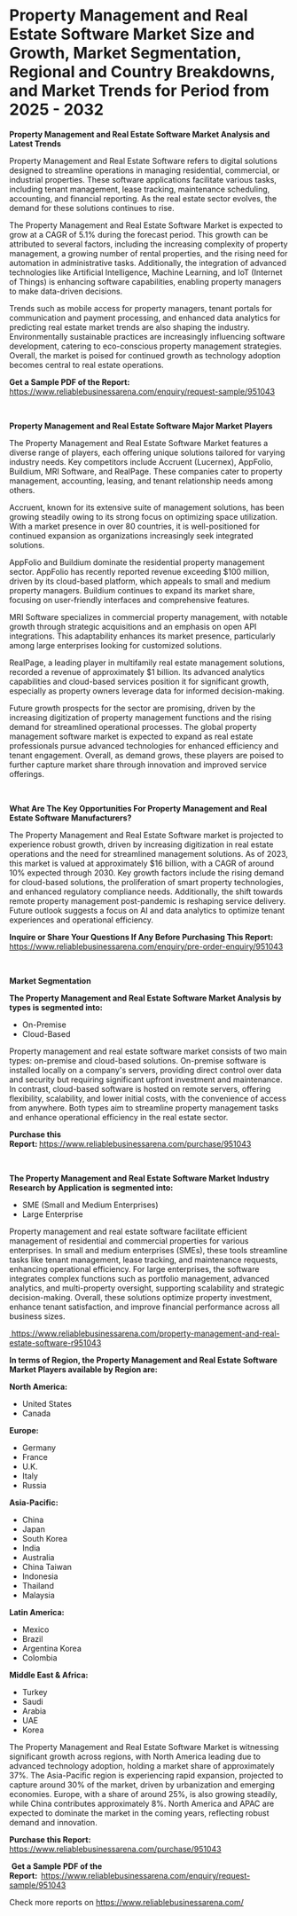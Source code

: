 <p><h1>Property Management and Real Estate Software Market Size and Growth, Market Segmentation, Regional and Country Breakdowns, and Market Trends for Period from 2025 -  2032</h1></p><p><strong>Property Management and Real Estate Software Market Analysis and Latest Trends</strong></p>
<p><p>Property Management and Real Estate Software refers to digital solutions designed to streamline operations in managing residential, commercial, or industrial properties. These software applications facilitate various tasks, including tenant management, lease tracking, maintenance scheduling, accounting, and financial reporting. As the real estate sector evolves, the demand for these solutions continues to rise.</p><p>The Property Management and Real Estate Software Market is expected to grow at a CAGR of 5.1% during the forecast period. This growth can be attributed to several factors, including the increasing complexity of property management, a growing number of rental properties, and the rising need for automation in administrative tasks. Additionally, the integration of advanced technologies like Artificial Intelligence, Machine Learning, and IoT (Internet of Things) is enhancing software capabilities, enabling property managers to make data-driven decisions.</p><p>Trends such as mobile access for property managers, tenant portals for communication and payment processing, and enhanced data analytics for predicting real estate market trends are also shaping the industry. Environmentally sustainable practices are increasingly influencing software development, catering to eco-conscious property management strategies. Overall, the market is poised for continued growth as technology adoption becomes central to real estate operations.</p></p>
<p><strong>Get a Sample PDF of the Report:&nbsp;</strong> <a href="https://www.reliablebusinessarena.com/enquiry/request-sample/951043?utm_campaign=3266&utm_medium=2&utm_source=Github&utm_content=ia&utm_term=06032025&utm_id=property-management-and-real-estate-software">https://www.reliablebusinessarena.com/enquiry/request-sample/951043</a></p>
<p>&nbsp;</p>
<p><strong>Property Management and Real Estate Software Major Market Players</strong></p>
<p><p>The Property Management and Real Estate Software Market features a diverse range of players, each offering unique solutions tailored for varying industry needs. Key competitors include Accruent (Lucernex), AppFolio, Buildium, MRI Software, and RealPage. These companies cater to property management, accounting, leasing, and tenant relationship needs among others.</p><p>Accruent, known for its extensive suite of management solutions, has been growing steadily owing to its strong focus on optimizing space utilization. With a market presence in over 80 countries, it is well-positioned for continued expansion as organizations increasingly seek integrated solutions.</p><p>AppFolio and Buildium dominate the residential property management sector. AppFolio has recently reported revenue exceeding $100 million, driven by its cloud-based platform, which appeals to small and medium property managers. Buildium continues to expand its market share, focusing on user-friendly interfaces and comprehensive features.</p><p>MRI Software specializes in commercial property management, with notable growth through strategic acquisitions and an emphasis on open API integrations. This adaptability enhances its market presence, particularly among large enterprises looking for customized solutions.</p><p>RealPage, a leading player in multifamily real estate management solutions, recorded a revenue of approximately $1 billion. Its advanced analytics capabilities and cloud-based services position it for significant growth, especially as property owners leverage data for informed decision-making.</p><p>Future growth prospects for the sector are promising, driven by the increasing digitization of property management functions and the rising demand for streamlined operational processes. The global property management software market is expected to expand as real estate professionals pursue advanced technologies for enhanced efficiency and tenant engagement. Overall, as demand grows, these players are poised to further capture market share through innovation and improved service offerings.</p></p>
<p>&nbsp;</p>
<p><strong>What Are The Key Opportunities For Property Management and Real Estate Software Manufacturers?</strong></p>
<p><p>The Property Management and Real Estate Software market is projected to experience robust growth, driven by increasing digitization in real estate operations and the need for streamlined management solutions. As of 2023, this market is valued at approximately $16 billion, with a CAGR of around 10% expected through 2030. Key growth factors include the rising demand for cloud-based solutions, the proliferation of smart property technologies, and enhanced regulatory compliance needs. Additionally, the shift towards remote property management post-pandemic is reshaping service delivery. Future outlook suggests a focus on AI and data analytics to optimize tenant experiences and operational efficiency.</p></p>
<p><strong>Inquire or Share Your Questions If Any Before Purchasing This Report:</strong> <a href="https://www.reliablebusinessarena.com/enquiry/pre-order-enquiry/951043?utm_campaign=3266&utm_medium=2&utm_source=Github&utm_content=ia&utm_term=06032025&utm_id=property-management-and-real-estate-software">https://www.reliablebusinessarena.com/enquiry/pre-order-enquiry/951043</a></p>
<p>&nbsp;</p>
<p><strong>Market Segmentation</strong></p>
<p><strong>The Property Management and Real Estate Software Market Analysis by types is segmented into:</strong></p>
<p><ul><li>On-Premise</li><li>Cloud-Based</li></ul></p>
<p><p>Property management and real estate software market consists of two main types: on-premise and cloud-based solutions. On-premise software is installed locally on a company's servers, providing direct control over data and security but requiring significant upfront investment and maintenance. In contrast, cloud-based software is hosted on remote servers, offering flexibility, scalability, and lower initial costs, with the convenience of access from anywhere. Both types aim to streamline property management tasks and enhance operational efficiency in the real estate sector.</p></p>
<p><strong>Purchase this Report:&nbsp;</strong><a href="https://www.reliablebusinessarena.com/purchase/951043?utm_campaign=3266&utm_medium=2&utm_source=Github&utm_content=ia&utm_term=06032025&utm_id=property-management-and-real-estate-software">https://www.reliablebusinessarena.com/purchase/951043</a></p>
<p>&nbsp;</p>
<p><strong>The Property Management and Real Estate Software Market Industry Research by Application is segmented into:</strong></p>
<p><ul><li>SME (Small and Medium Enterprises)</li><li>Large Enterprise</li></ul></p>
<p><p>Property management and real estate software facilitate efficient management of residential and commercial properties for various enterprises. In small and medium enterprises (SMEs), these tools streamline tasks like tenant management, lease tracking, and maintenance requests, enhancing operational efficiency. For large enterprises, the software integrates complex functions such as portfolio management, advanced analytics, and multi-property oversight, supporting scalability and strategic decision-making. Overall, these solutions optimize property investment, enhance tenant satisfaction, and improve financial performance across all business sizes.</p></p>
<p><a href="https://www.reliablebusinessarena.com/property-management-and-real-estate-software-r951043?utm_campaign=3266&utm_medium=2&utm_source=Github&utm_content=ia&utm_term=06032025&utm_id=property-management-and-real-estate-software">&nbsp;https://www.reliablebusinessarena.com/property-management-and-real-estate-software-r951043</a></p>
<p><strong>In terms of Region, the Property Management and Real Estate Software Market Players available by Region are:</strong></p>
<p>
    <p> <strong> North America: </strong>
        <ul>
            <li>United States</li>
            <li>Canada</li>
        </ul>
        </p> 
    <p> <strong> Europe: </strong>
        <ul>
            <li>Germany</li>
            <li>France</li>
            <li>U.K.</li>
            <li>Italy</li>
            <li>Russia</li>
        </ul>
        </p> 
    <p> <strong> Asia-Pacific: </strong>
        <ul>
            <li>China</li>
            <li>Japan</li>
            <li>South Korea</li>
            <li>India</li>
            <li>Australia</li>
            <li>China Taiwan</li>
            <li>Indonesia</li>
            <li>Thailand</li>
            <li>Malaysia</li>
        </ul>
        </p> 
    <p> <strong> Latin America: </strong>
        <ul>
            <li>Mexico</li>
            <li>Brazil</li>
            <li>Argentina Korea</li>
            <li>Colombia</li>
        </ul>
        </p> 
    <p> <strong> Middle East & Africa: </strong>
        <ul>
            <li>Turkey</li>
            <li>Saudi</li>
            <li>Arabia</li>
            <li>UAE</li>
            <li>Korea</li>
        </ul>
    </p>
    </p>
<p><p>The Property Management and Real Estate Software Market is witnessing significant growth across regions, with North America leading due to advanced technology adoption, holding a market share of approximately 37%. The Asia-Pacific region is experiencing rapid expansion, projected to capture around 30% of the market, driven by urbanization and emerging economies. Europe, with a share of around 25%, is also growing steadily, while China contributes approximately 8%. North America and APAC are expected to dominate the market in the coming years, reflecting robust demand and innovation.</p></p>
<p><strong>Purchase this Report: </strong><a href="https://www.reliablebusinessarena.com/purchase/951043?utm_campaign=3266&utm_medium=2&utm_source=Github&utm_content=ia&utm_term=06032025&utm_id=property-management-and-real-estate-software">https://www.reliablebusinessarena.com/purchase/951043</a></p>
<p>&nbsp;<strong>Get a Sample PDF of the Report:&nbsp;&nbsp;</strong><a href="https://www.reliablebusinessarena.com/enquiry/request-sample/951043?utm_campaign=3266&utm_medium=2&utm_source=Github&utm_content=ia&utm_term=06032025&utm_id=property-management-and-real-estate-software">https://www.reliablebusinessarena.com/enquiry/request-sample/951043</a></p>
<p><strong></strong></p>
<p>Check more reports on <a href="https://www.reliablebusinessarena.com/?utm_campaign=3266&utm_medium=2&utm_source=Github&utm_content=ia&utm_term=06032025&utm_id=property-management-and-real-estate-software">https://www.reliablebusinessarena.com/</a></p>